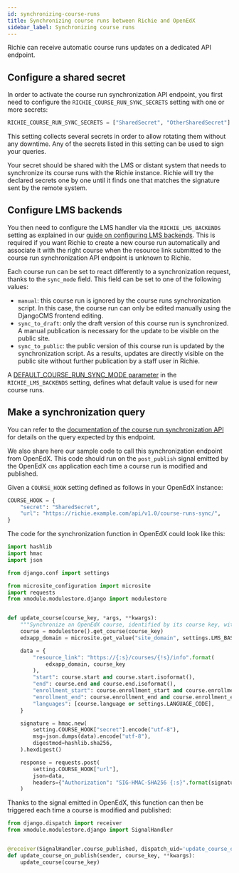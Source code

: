 ```yaml
---
id: synchronizing-course-runs
title: Synchronizing course runs between Richie and OpenEdX
sidebar_label: Synchronizing course runs
---
```


Richie can receive automatic course runs updates on a dedicated API endpoint.

## Configure a shared secret

In order to activate the course run synchronization API endpoint, you first need to configure the
`RICHIE_COURSE_RUN_SYNC_SECRETS` setting with one or more secrets:

```python
RICHIE_COURSE_RUN_SYNC_SECRETS = ["SharedSecret", "OtherSharedSecret"]
```

This setting collects several secrets in order to allow rotating them without any downtime. Any
of the secrets listed in this setting can be used to sign your queries.

Your secret should be shared with the LMS or distant system that needs to synchronize its course
runs with the Richie instance. Richie will try the declared secrets one by one until it finds
one that matches the signature sent by the remote system.

## Configure LMS backends

You then need to configure the LMS handler via the `RICHIE_LMS_BACKENDS` setting as explained
in our [guide on configuring LMS backends](lms-backends#configuring-the-lms-handler). This is
required if you want Richie to create a new course run automatically and associate it with the
right course when the resource link submitted to the course run synchronization API endpoint is
unknown to Richie.

Each course run can be set to react differently to a synchronization request, thanks to the
`sync_mode` field. This field can be set to one of the following values:

+ `manual`: this course run is ignored by the course runs synchronization script. In this case,
    the course run can only be edited manually using the DjangoCMS frontend editing.
+ `sync_to_draft`: only the draft version of this course run is synchronized. A manual
    publication is necessary for the update to be visible on the public site.
+ `sync_to_public`: the public version of this course run is updated by the synchronization
    script. As a results, updates are directly visible on the public site without further
    publication by a staff user in Richie.

A [DEFAULT_COURSE_RUN_SYNC_MODE parameter](lms-backends#default_course_run_sync_mode) in the
`RICHIE_LMS_BACKENDS` setting, defines what default value is used for new course runs.

## Make a synchronization query

You can refer to the [documentation of the course run synchronization API][sync-api] for details
on the query expected by this endpoint.

We also share here our sample code to call this synchronization endpoint from OpenEdX. This code
should run on the `post_publish` signal emitted by the OpenEdX `cms` application each time a
course run is modified and published.

Given a `COURSE_HOOK` setting defined as follows in your OpenEdX instance:

```python
COURSE_HOOK = {
    "secret": "SharedSecret",
    "url": "https://richie.example.com/api/v1.0/course-runs-sync/",
}
```

The code for the synchronization function in OpenEdX could look like this:

```python
import hashlib
import hmac
import json

from django.conf import settings

from microsite_configuration import microsite
import requests
from xmodule.modulestore.django import modulestore


def update_course(course_key, *args, **kwargs):
    """Synchronize an OpenEdX course, identified by its course key, with a Richie instance."""
    course = modulestore().get_course(course_key)
    edxapp_domain = microsite.get_value("site_domain", settings.LMS_BASE)

    data = {
        "resource_link": "https://{:s}/courses/{!s}/info".format(
            edxapp_domain, course_key
        ),
        "start": course.start and course.start.isoformat(),
        "end": course.end and course.end.isoformat(),
        "enrollment_start": course.enrollment_start and course.enrollment_start.isoformat(),
        "enrollment_end": course.enrollment_end and course.enrollment_end.isoformat(),
        "languages": [course.language or settings.LANGUAGE_CODE],
    }

    signature = hmac.new(
        setting.COURSE_HOOK["secret"].encode("utf-8"),
        msg=json.dumps(data).encode("utf-8"),
        digestmod=hashlib.sha256,
    ).hexdigest()

    response = requests.post(
        setting.COURSE_HOOK["url"],
        json=data,
        headers={"Authorization": "SIG-HMAC-SHA256 {:s}".format(signature)},
    )
```

Thanks to the signal emitted in OpenEdX, this function can then be triggered each time a course
is modified and published:

```python
from django.dispatch import receiver
from xmodule.modulestore.django import SignalHandler


@receiver(SignalHandler.course_published, dispatch_uid='update_course_on_publish')
def update_course_on_publish(sender, course_key, **kwargs):
    update_course(course_key)
```

[sync-api]: api/course-run-synchronization-api
